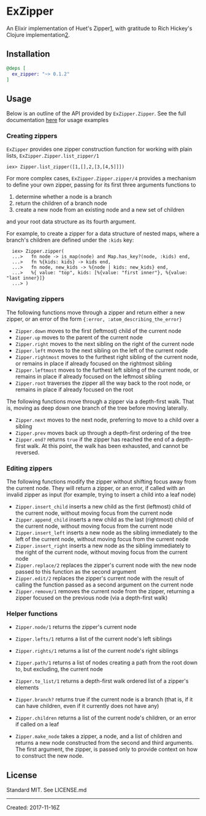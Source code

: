 # ExZipper

An Elixir implementation of Huet's Zipper[1], with gratitude to Rich Hickey's
Clojure implementation[2].

[1]: https://www.st.cs.uni-saarland.de/edu/seminare/2005/advanced-fp/docs/huet-zipper.pdf
[2]: https://clojure.github.io/clojure/clojure.zip-api.html

## Installation

```elixir
@deps [
  ex_zipper: "~> 0.1.2"
]
```

## Usage

Below is an outline of the API provided by `ExZipper.Zipper`. See the full
documentation [here](http://hexdocs.pm/ex_zipper/ExZipper.Zipper.html) for usage examples

### Creating zippers

`ExZipper` provides one zipper construction function for working with plain lists,
`ExZipper.Zipper.list_zipper/1`

    iex> Zipper.list_zipper([1,[],2,[3,[4,5]]])

For more complex cases, `ExZipper.Zipper.zipper/4` provides a mechanism to
define your own zipper, passing for its first three arguments functions to

1. determine whether a node is a branch
1. return the children of a branch node
1. create a new node from an existing node and a new set of children

and your root data structure as its fourth argument.

For example, to create a zipper for a data structure of nested maps,
where a branch's children are defined under the `:kids` key:

      iex> Zipper.zipper(
      ...>   fn node -> is_map(node) and Map.has_key?(node, :kids) end,
      ...>   fn %{kids: kids} -> kids end,
      ...>   fn node, new_kids -> %{node | kids: new_kids} end,
      ...>   %{ value: "top", kids: [%{value: "first inner"}, %{value: "last inner}]}
      ...> )

### Navigating zippers

The following functions move through a zipper and return either a new zipper,
or an error of the form `{:error, :atom_describing_the_error}`

* `Zipper.down` moves to the first (leftmost) child of the current node
* `Zipper.up` moves to the parent of the current node
* `Zipper.right` moves to the next sibling on the right of the current node
* `Zipper.left` moves to the next sibling on the left of the current node
* `Zipper.rightmost` moves to the furthest right sibling of the current node,
  or remains in place if already focused on the rightmost sibling
* `Zipper.leftmost` moves to the furthest left sibling of the current node,
  or remains in place if already focused on the leftmost sibling
* `Zipper.root` traverses the zipper all the way back to the root node, or
  remains in place if already focused on the root

The following functions move through a zipper via a depth-first walk. That is,
moving as deep down one branch of the tree before moving laterally.

* `Zipper.next` moves to the next node, preferring to move to a child over a sibling
* `Zipper.prev` moves back up through a depth-first ordering of the tree
* `Zipper.end?` returns `true` if the zipper has reached the end of a depth-first
  walk. At this point, the walk has been exhausted, and cannot be reversed.

### Editing zippers

The following functions modify the zipper without shifting focus away
from the current node. They will return a zipper, or an error, if called
with an invalid zipper as input (for example, trying to insert a child into
a leaf node)

* `Zipper.insert_child` inserts a new child as the first (leftmost) child
  of the current node, without moving focus from the current node
* `Zipper.append_child` inserts a new child as the last (rightmost) child
  of the current node, without moving focus from the current node
* `Zipper.insert_left` inserts a new node as the sibling immediately to
  the left of the current node, without moving focus from the current node
* `Zipper.insert_right` inserts a new node as the sibling immediately to
  the right of the current node, without moving focus from the current node
* `Zipper.replace/2` replaces the zipper's current node with the new node passed
  to this function as the second argument
* `Zipper.edit/2` replaces the zipper's current node with the result of calling
  the function passed as a second argument on the current node
* `Zipper.remove/1` removes the current node from the zipper, returning a zipper
  focused on the previous node (via a depth-first walk)

### Helper functions

* `Zipper.node/1` returns the zipper's current node
* `Zipper.lefts/1` returns a list of the current node's left siblings
* `Zipper.rights/1` returns a list of the current node's right siblings
* `Zipper.path/1` returns a list of nodes creating a path from the root down to,
  but excluding, the current node
* `Zipper.to_list/1` returns a depth-first walk ordered list of a zipper's elements

* `Zipper.branch?` returns true if the current node is a branch (that is, if it
  can have children, even if it currently does not have any)
* `Zipper.children` returns a list of the current node's children, or an error
  if called on a leaf
* `Zipper.make_node` takes a zipper, a node, and a list of children and returns
  a new node constructed from the second and third arguments. The first argument,
  the zipper, is passed only to provide context on how to construct the new node.

## License

Standard MIT. See LICENSE.md

----
Created:  2017-11-16Z
